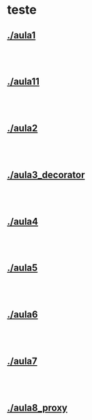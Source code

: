 # teste <br>
## [./aula1](https://github.com/IgorAvilaPereira/teste/tree/main/./aula1) <br>
## [](https://github.com/IgorAvilaPereira/teste/tree/main/) <br>
## [./aula11](https://github.com/IgorAvilaPereira/teste/tree/main/./aula11) <br>
## [](https://github.com/IgorAvilaPereira/teste/tree/main/) <br>
## [./aula2](https://github.com/IgorAvilaPereira/teste/tree/main/./aula2) <br>
## [](https://github.com/IgorAvilaPereira/teste/tree/main/) <br>
## [./aula3_decorator](https://github.com/IgorAvilaPereira/teste/tree/main/./aula3_decorator) <br>
## [](https://github.com/IgorAvilaPereira/teste/tree/main/) <br>
## [./aula4](https://github.com/IgorAvilaPereira/teste/tree/main/./aula4) <br>
## [](https://github.com/IgorAvilaPereira/teste/tree/main/) <br>
## [./aula5](https://github.com/IgorAvilaPereira/teste/tree/main/./aula5) <br>
## [](https://github.com/IgorAvilaPereira/teste/tree/main/) <br>
## [./aula6](https://github.com/IgorAvilaPereira/teste/tree/main/./aula6) <br>
## [](https://github.com/IgorAvilaPereira/teste/tree/main/) <br>
## [./aula7](https://github.com/IgorAvilaPereira/teste/tree/main/./aula7) <br>
## [](https://github.com/IgorAvilaPereira/teste/tree/main/) <br>
## [./aula8_proxy](https://github.com/IgorAvilaPereira/teste/tree/main/./aula8_proxy) <br>
## [](https://github.com/IgorAvilaPereira/teste/tree/main/) <br>
